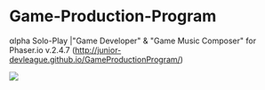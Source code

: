 # Game-Production-Program
αlpha Solo-Play |"Game Developer" & "Game Music Composer" for Phaser.io v.2.4.7
(http://junior-devleague.github.io/GameProductionProgram/)

![](http://phaser.io/images/img.png)
